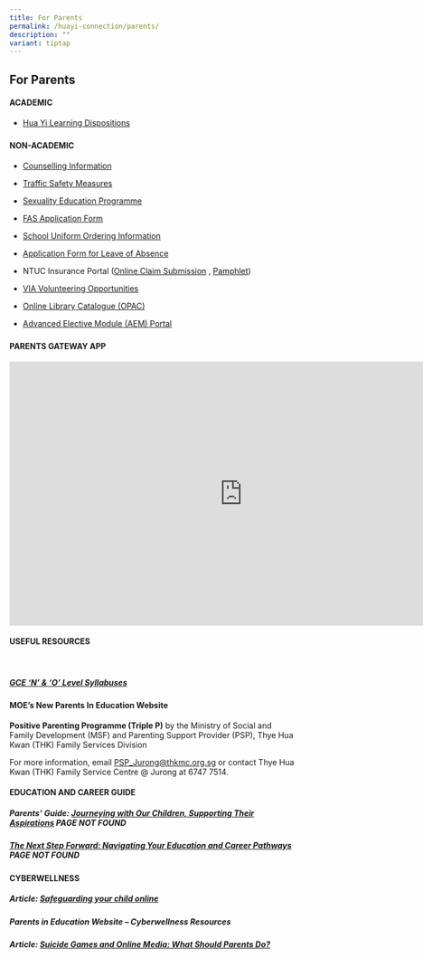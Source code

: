 ```yaml
---
title: For Parents
permalink: /huayi-connection/parents/
description: ""
variant: tiptap
---
```

<h2>For Parents</h2><h4>ACADEMIC</h4><ul data-tight="true" class="tight"><li><p><a href="https://staging.d24qp50d0iaegk.amplifyapp.com/files/HYSS%20Learning%20Dispositions%202020%20(for%20school%20website%202020)%20(with%20translations).pdf" rel="noopener noreferrer nofollow" target="_blank">Hua Yi Learning Dispositions</a></p></li></ul><h5></h5><h4>NON-ACADEMIC</h4><ul data-tight="true" class="tight"><li><p><a href="https://staging.d24qp50d0iaegk.amplifyapp.com/files/Student%20handbook%202022_Counselling%20info%20June12.pdf" rel="noopener noreferrer nofollow" target="_blank">Counselling Information</a></p></li><li><p><a href="https://staging.d24qp50d0iaegk.amplifyapp.com/latest-updates/tsm/" rel="noopener noreferrer nofollow" target="_blank">Traffic Safety Measures</a></p></li><li><p><a href="https://staging.d24qp50d0iaegk.amplifyapp.com/sex-ed/" rel="noopener noreferrer nofollow" target="_blank">Sexuality Education Programme</a></p></li><li><p><a href="https://go.gov.sg/moe-efas" rel="noopener noreferrer nofollow" target="_blank">FAS Application Form</a></p></li><li><p><a href="https://staging.d24qp50d0iaegk.amplifyapp.com/files/SchoolUniformOrderInfo.pdf" rel="noopener noreferrer nofollow" target="_blank">School Uniform Ordering Information</a></p></li><li><p><a href="https://form.gov.sg/60c010245259b6001101815d" rel="noopener noreferrer nofollow" target="_blank">Application Form for Leave of Absence</a></p></li><li><p>NTUC Insurance Portal (<a href="https://studentgpa.incomegroupins.com.sg/#/" rel="noopener noreferrer nofollow" target="_blank">Online Claim Submission</a> , <a href="/files/2024/Product_Fact_Sheet_Year_2024.pdf" rel="noopener noreferrer nofollow" target="_blank">Pamphlet</a>)</p></li><li><p><a href="https://staging.d24qp50d0iaegk.amplifyapp.com/others/via-volunteering-opportunities/" rel="noopener noreferrer nofollow" target="_blank">VIA Volunteering Opportunities</a></p></li><li><p><a href="https://schoolibrary.moe.edu.sg/huayisec" rel="noopener noreferrer nofollow" target="_blank">Online Library Catalogue (OPAC)</a></p></li><li><p><a href="https://aem.moe.gov.sg/" rel="noopener noreferrer nofollow" target="_blank">Advanced Elective Module (AEM) Portal</a></p></li></ul><h5></h5><h4>PARENTS GATEWAY APP</h4><div class="iframe-wrapper"><iframe height="467" width="824" allowfullscreen="true" frameborder="0" src="https://www.youtube.com/embed/tW9jwyuovOo"></iframe></div><h4>USEFUL RESOURCES</h4><p></p><p></p><p></p><p><br></p><h5><strong><a href="https://www.seab.gov.sg/" rel="noopener noreferrer nofollow" target="_blank">GCE ‘N’ &amp; ‘O’ Level Syllabuses</a></strong></h5><h4>MOE’s New Parents In Education Website</h4><p><strong>Positive Parenting Programme (Triple P)</strong>&nbsp;by the Ministry of Social and Family Development (MSF) and Parenting Support Provider (PSP), Thye Hua Kwan (THK) Family Services Division</p><p>For more information, email&nbsp;<a href="mailto:PSP_Jurong@thkmc.org.sg" rel="noopener noreferrer nofollow" target="_blank">PSP_Jurong@thkmc.org.sg</a>&nbsp;or contact Thye Hua Kwan (THK) Family Service Centre @ Jurong at 6747 7514.</p><h4>EDUCATION AND CAREER GUIDE</h4><h5>Parents’ Guide:&nbsp;<strong><a href="https://www.moe.gov.sg/microsites/ecg-parent-guide/index.html" rel="noopener noreferrer nofollow" target="_blank">Journeying with Our Children, Supporting Their Aspirations</a></strong> PAGE NOT FOUND</h5><h5><strong><a href="https://www.moe.gov.sg/microsites/next-step-forward/index.html" rel="noopener noreferrer nofollow" target="_blank">The Next Step Forward: Navigating Your Education and Career Pathways</a></strong> PAGE NOT FOUND</h5><h4>CYBERWELLNESS</h4><h5>Article:&nbsp;<strong><a href="https://www.schoolbag.edu.sg/story/safeguarding-your-child-online" rel="noopener noreferrer nofollow" target="_blank">Safeguarding your child online</a></strong></h5><h5>Parents in Education Website –&nbsp;<strong>Cyberwellness Resources</strong></h5><h5>Article:&nbsp;<strong><a href="https://www.schoolbag.edu.sg/story/suicide-games-and-online-media-what-should-parents-do?utm_source=tr.im&amp;utm_medium=no_referer&amp;utm_campaign=tr.im%2F1yNMt&amp;utm_content=direct_input" rel="noopener noreferrer nofollow" target="_blank">Suicide Games and Online Media: What Should Parents Do?</a></strong></h5><p></p>